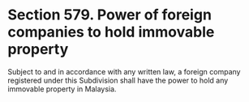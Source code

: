 # Section 579. Power of foreign companies to hold immovable property

Subject to and in accordance with any written law, a foreign company registered under this Subdivision shall have the power to hold any immovable property in Malaysia.

